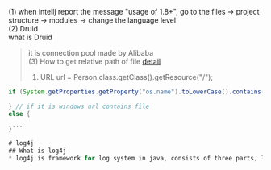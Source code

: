 (1) when intellj report the message "usage of 1.8+", go to the files -> project structure -> modules -> change the language level  
(2) Druid  
what is Druid
> it is connection pool made by Alibaba  
(3) How to get relative path of file [detail](https://www.cnblogs.com/keyi/p/6282838.html)
> 1. URL url = Person.class.getClass().getResource("/");
```java 
if (System.getProperties.getProperty("os.name").toLowerCase().contains("windows")) {

} // if it is windows url contains file
else {
    
}```

# log4j
## What is log4j
* log4j is framework for log system in java, consists of three parts, loggers, appenders, layouts


